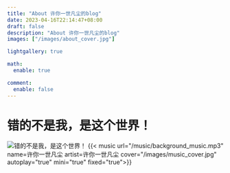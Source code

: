 ```yaml
---
title: "About 许你一世凡尘的blog"
date: 2023-04-16T22:14:47+08:00
draft: false
description: "About 许你一世凡尘的blog"
images: ["/images/about_cover.jpg"]

lightgallery: true

math:
  enable: true

comment:
  enable: false
---
```


# 错的不是我，是这个世界！
![错的不是我，是这个世界！](/images/about_cover.jpg "")
{{< music url="/music/background_music.mp3" name=许你一世凡尘 artist=许你一世凡尘 cover="/images/music_cover.jpg" autoplay="true" mini="true" fixed="true">}}

